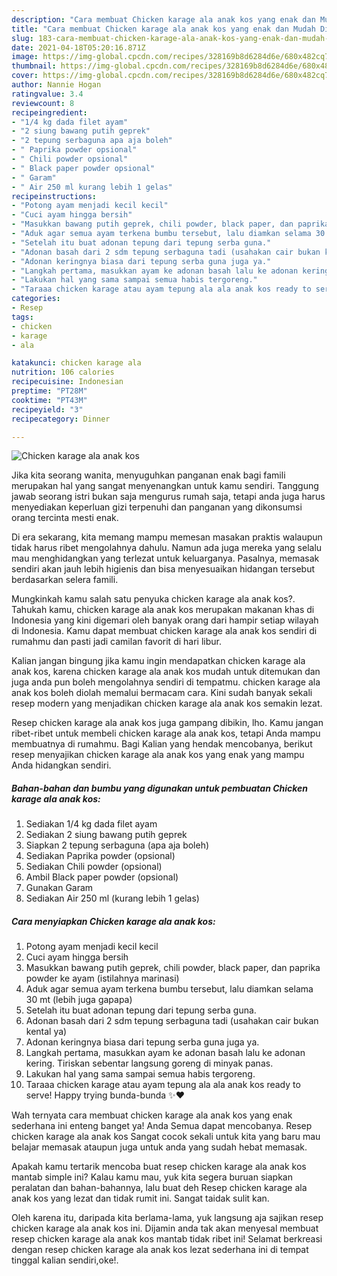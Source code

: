 ```yaml
---
description: "Cara membuat Chicken karage ala anak kos yang enak dan Mudah Dibuat"
title: "Cara membuat Chicken karage ala anak kos yang enak dan Mudah Dibuat"
slug: 183-cara-membuat-chicken-karage-ala-anak-kos-yang-enak-dan-mudah-dibuat
date: 2021-04-18T05:20:16.871Z
image: https://img-global.cpcdn.com/recipes/328169b8d6284d6e/680x482cq70/chicken-karage-ala-anak-kos-foto-resep-utama.jpg
thumbnail: https://img-global.cpcdn.com/recipes/328169b8d6284d6e/680x482cq70/chicken-karage-ala-anak-kos-foto-resep-utama.jpg
cover: https://img-global.cpcdn.com/recipes/328169b8d6284d6e/680x482cq70/chicken-karage-ala-anak-kos-foto-resep-utama.jpg
author: Nannie Hogan
ratingvalue: 3.4
reviewcount: 8
recipeingredient:
- "1/4 kg dada filet ayam"
- "2 siung bawang putih geprek"
- "2 tepung serbaguna apa aja boleh"
- " Paprika powder opsional"
- " Chili powder opsional"
- " Black paper powder opsional"
- " Garam"
- " Air 250 ml kurang lebih 1 gelas"
recipeinstructions:
- "Potong ayam menjadi kecil kecil"
- "Cuci ayam hingga bersih"
- "Masukkan bawang putih geprek, chili powder, black paper, dan paprika powder ke ayam (istilahnya marinasi)"
- "Aduk agar semua ayam terkena bumbu tersebut, lalu diamkan selama 30 mt (lebih juga gapapa)"
- "Setelah itu buat adonan tepung dari tepung serba guna."
- "Adonan basah dari 2 sdm tepung serbaguna tadi (usahakan cair bukan kental ya)"
- "Adonan keringnya biasa dari tepung serba guna juga ya."
- "Langkah pertama, masukkan ayam ke adonan basah lalu ke adonan kering. Tiriskan sebentar langsung goreng di minyak panas."
- "Lakukan hal yang sama sampai semua habis tergoreng."
- "Taraaa chicken karage atau ayam tepung ala ala anak kos ready to serve! Happy trying bunda-bunda ✨❤️"
categories:
- Resep
tags:
- chicken
- karage
- ala

katakunci: chicken karage ala 
nutrition: 106 calories
recipecuisine: Indonesian
preptime: "PT28M"
cooktime: "PT43M"
recipeyield: "3"
recipecategory: Dinner

---
```



![Chicken karage ala anak kos](https://img-global.cpcdn.com/recipes/328169b8d6284d6e/680x482cq70/chicken-karage-ala-anak-kos-foto-resep-utama.jpg)

Jika kita seorang wanita, menyuguhkan panganan enak bagi famili merupakan hal yang sangat menyenangkan untuk kamu sendiri. Tanggung jawab seorang istri bukan saja mengurus rumah saja, tetapi anda juga harus menyediakan keperluan gizi terpenuhi dan panganan yang dikonsumsi orang tercinta mesti enak.

Di era  sekarang, kita memang mampu memesan masakan praktis walaupun tidak harus ribet mengolahnya dahulu. Namun ada juga mereka yang selalu mau menghidangkan yang terlezat untuk keluarganya. Pasalnya, memasak sendiri akan jauh lebih higienis dan bisa menyesuaikan hidangan tersebut berdasarkan selera famili. 



Mungkinkah kamu salah satu penyuka chicken karage ala anak kos?. Tahukah kamu, chicken karage ala anak kos merupakan makanan khas di Indonesia yang kini digemari oleh banyak orang dari hampir setiap wilayah di Indonesia. Kamu dapat membuat chicken karage ala anak kos sendiri di rumahmu dan pasti jadi camilan favorit di hari libur.

Kalian jangan bingung jika kamu ingin mendapatkan chicken karage ala anak kos, karena chicken karage ala anak kos mudah untuk ditemukan dan juga anda pun boleh mengolahnya sendiri di tempatmu. chicken karage ala anak kos boleh diolah memalui bermacam cara. Kini sudah banyak sekali resep modern yang menjadikan chicken karage ala anak kos semakin lezat.

Resep chicken karage ala anak kos juga gampang dibikin, lho. Kamu jangan ribet-ribet untuk membeli chicken karage ala anak kos, tetapi Anda mampu membuatnya di rumahmu. Bagi Kalian yang hendak mencobanya, berikut resep menyajikan chicken karage ala anak kos yang enak yang mampu Anda hidangkan sendiri.

<!--inarticleads1-->

##### Bahan-bahan dan bumbu yang digunakan untuk pembuatan Chicken karage ala anak kos:

1. Sediakan 1/4 kg dada filet ayam
1. Sediakan 2 siung bawang putih geprek
1. Siapkan 2 tepung serbaguna (apa aja boleh)
1. Sediakan  Paprika powder (opsional)
1. Sediakan  Chili powder (opsional)
1. Ambil  Black paper powder (opsional)
1. Gunakan  Garam
1. Sediakan  Air 250 ml (kurang lebih 1 gelas)




<!--inarticleads2-->

##### Cara menyiapkan Chicken karage ala anak kos:

1. Potong ayam menjadi kecil kecil
1. Cuci ayam hingga bersih
1. Masukkan bawang putih geprek, chili powder, black paper, dan paprika powder ke ayam (istilahnya marinasi)
1. Aduk agar semua ayam terkena bumbu tersebut, lalu diamkan selama 30 mt (lebih juga gapapa)
1. Setelah itu buat adonan tepung dari tepung serba guna.
1. Adonan basah dari 2 sdm tepung serbaguna tadi (usahakan cair bukan kental ya)
1. Adonan keringnya biasa dari tepung serba guna juga ya.
1. Langkah pertama, masukkan ayam ke adonan basah lalu ke adonan kering. Tiriskan sebentar langsung goreng di minyak panas.
1. Lakukan hal yang sama sampai semua habis tergoreng.
1. Taraaa chicken karage atau ayam tepung ala ala anak kos ready to serve! Happy trying bunda-bunda ✨❤️




Wah ternyata cara membuat chicken karage ala anak kos yang enak sederhana ini enteng banget ya! Anda Semua dapat mencobanya. Resep chicken karage ala anak kos Sangat cocok sekali untuk kita yang baru mau belajar memasak ataupun juga untuk anda yang sudah hebat memasak.

Apakah kamu tertarik mencoba buat resep chicken karage ala anak kos mantab simple ini? Kalau kamu mau, yuk kita segera buruan siapkan peralatan dan bahan-bahannya, lalu buat deh Resep chicken karage ala anak kos yang lezat dan tidak rumit ini. Sangat taidak sulit kan. 

Oleh karena itu, daripada kita berlama-lama, yuk langsung aja sajikan resep chicken karage ala anak kos ini. Dijamin anda tak akan menyesal membuat resep chicken karage ala anak kos mantab tidak ribet ini! Selamat berkreasi dengan resep chicken karage ala anak kos lezat sederhana ini di tempat tinggal kalian sendiri,oke!.

